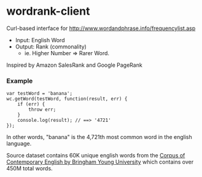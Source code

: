 # wordrank-client

Curl-based interface for http://www.wordandphrase.info/frequencylist.asp

* Input: English Word
* Output: Rank (commonality)
  * ie. Higher Number => Rarer Word.

Inspired by Amazon SalesRank and Google PageRank

### Example

	var testWord = 'banana';
	wc.getWord(testWord, function(result, err) {
		if (err) {
			throw err;
		}
		console.log(result); // ==> '4721'
	});

In other words, "banana" is the 4,721th most common word in the english language.

Source dataset contains 60K unique english words from the [Corpus of Contemporary English by Bringham Young University](http://corpus.byu.edu/coca/) which contains over 450M total words.